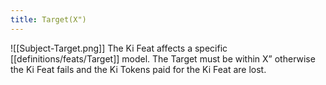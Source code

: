 ```yaml
---
title: Target(X")
---
```

![[Subject-Target.png]] The Ki Feat affects a specific [[definitions/feats/Target]] model.
The Target must be within X” otherwise the Ki Feat fails and the Ki Tokens paid for the Ki Feat are lost.